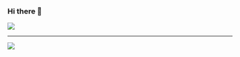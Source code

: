 ### Hi there 👋

<a href="https://github.com/marlusmarcos">
  <img src="https://github-readme-stats.vercel.app/api?username=marlusmarcos&show_icons=true&hide_border=true" />
</a>

---

<a href="https://github.com/marlusmarcos">
  <img src="https://github-readme-stats.vercel.app/api/top-langs/?username=marlusmarcos&layout=compact" />
</a>

<!--
**marlusmarcos/marlusmarcos** is a ✨ _special_ ✨ repository because its `README.md` (this file) appears on your GitHub profile.

Here are some ideas to get you started:

- 🔭 I’m currently working on ...
- 🌱 I’m currently learning ...
- 👯 I’m looking to collaborate on ...
- 🤔 I’m looking for help with ...
- 💬 Ask me about ...
- 📫 How to reach me: ...
- 😄 Pronouns: ...
- ⚡ Fun fact: ...
-->
